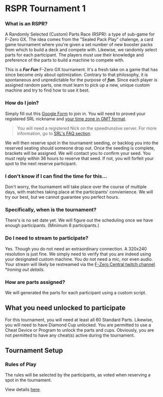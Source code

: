 # RSPR Tournament 1

### What is an RSPR?
A Randomly Selected (Custom) Parts Race (RSPR): a type of sub-game for F-Zero GX. The idea comes from the "Sealed Pack Play" chalenge, a card game tournament where you're given a set number of new booster packs from which to build a deck and compete with. Likewise, we randomly select parts for each participant. The players must use their knowledge and preference of the parts to build a machine to compete with.

This is a _**For Fun**_ F-Zero GX tournament. It's a fresh take on a game that has since become only about optimization. Contrary to that philosophy, it is spontaneous and unpredictable for the purpose of _**fun**_. Since each player is assigned random parts, one must learn to pick up a new, unique custom machine and try to find how to use it best.

### How do I join?
Simply fill out this [Google Form](https://docs.google.com/forms/d/1t2a-2LKlio9jv2kiKbhSv2R7raa0is3dsksy3W5CTbM/viewform "Randomly Selected Parts Race Tournament") to join in. You will need to proved your registered SRL nickname and [your time zone in GMT format](http://wwp.greenwichmeantime.com/ "greenwichmeantime.com").

> You will need a registered Nick on the speedrunslive server. For more information, go to [SRL's FAQ section](http://speedrunslive.com/faq/registration/ "RSPR Types").

We will then reserve spot in the tournament seeding, or backlog you into the reserved seating should someone drop out. Once the seeding is complete, brackets will be assigned. We will contact you to confirm your seed. You must reply within 36 hours to reserve that seed. If not, you will forfeit your spot to the next reserve participant.

### I don't know if I can find the time for this...
Don't worry, the tournament will take place over the course of multiple days, with matches taking place at the participants' convienience. We will try our best, but we cannot guarantee you perfect hours.

### **Specifically**, when is the tournament?
There's is no set date yet. We will figure out the scheduling once we have enough participants. (Minimum 8 participants.)

### Do I need to stream to participate?
Yes. Though you do not need an extraordinary connection. A 320x240 resolution is just fine. We simply need to verify that you are indeed using your designated custom machine. You do not need a mic, nor even audio. Your stream will likely be restreamed via the [F-Zero Central twitch channel](http://www.twitch.tv/team/fzc "twitch.tv/team/fzc"). *_Ironing out details._

### How are parts assigned?
We will generated the parts for each participant using a custom script.

## What you need unlocked to participate
For this tournament, you will need at least all 60 Standard Parts. Likewise, you will need to have Diamond Cup unlocked. You are permitted to use a Cheat Device or Program to unlock the parts and cups. Obviously, you are not permitted to have any cheat(s) active during the tournament.

## Tournament Setup
### Rules of Play
The rules will be selected by the participants, as voted when reserving a spot in the tournament.

View details [here](https://github.com/starknebula/F-Zero-GX-RSPR-Generator/blob/master/RSPR%20Types.md "RSPR Types").
